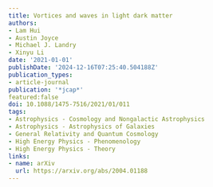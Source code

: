 ```yaml
---
title: Vortices and waves in light dark matter
authors:
- Lam Hui
- Austin Joyce
- Michael J. Landry
- Xinyu Li
date: '2021-01-01'
publishDate: '2024-12-16T07:25:40.504188Z'
publication_types:
- article-journal
publication: '*jcap*'
featured:false
doi: 10.1088/1475-7516/2021/01/011
tags:
- Astrophysics - Cosmology and Nongalactic Astrophysics
- Astrophysics - Astrophysics of Galaxies
- General Relativity and Quantum Cosmology
- High Energy Physics - Phenomenology
- High Energy Physics - Theory
links:
- name: arXiv
  url: https://arxiv.org/abs/2004.01188
---
```

